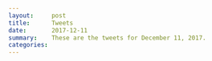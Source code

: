 ```yaml
---
layout:     post
title:      Tweets
date:       2017-12-11
summary:    These are the tweets for December 11, 2017.
categories:
---
```


